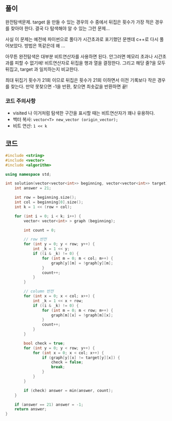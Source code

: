 ## 풀이

완전탐색문제. target 을 만들 수 있는 경우의 수 중에서 뒤집은 횟수가 가장 적은 경우를 찾아야 한다. 결국 다 탐색해야 알 수 있는 그런 문제...

사실 이 문제는 예전에 파이썬으로 풀다가 시간초과로 포기했던 문젠데 c++로 다시 풀어보았다. 방법은 똑같은데 왜 ...

아무튼 완전탐색은 대부분 비트연산자를 사용하면 된다. 안그러면 메모리 초과나 시간초과를 피할 수 없기에! 비트연산자로 뒤집을 행과 열을 결정한다. 그리고 해당 줄?을 모두 뒤집고, target 과 일치하는지 비교한다.

최대 뒤집기 횟수가 21회 이므로 뒤집은 횟수가 21회 이하면서 이전 기록보다 작은 경우를 찾는다. 만약 못찾으면 -1을 반환, 찾으면 최솟값을 반환하면 끝!

### 코드 주의사항

- visited 나 이거처럼 탐색한 구간을 표시할 때는 비트연산자가 꽤나 유용하다.
- 백터 복사: `vector<T> new_vector (origin_vector);`
- 비트 연산: `1 << k`

## 코드

```cpp
#include <string>
#include <vector>
#include <algorithm>

using namespace std;

int solution(vector<vector<int>> beginning, vector<vector<int>> target) {
    int answer = 21;

    int row = beginning.size();
    int col = beginning[0].size();
    int k = 1 << (row + col);

    for (int i = 0; i < k; i++) {
        vector< vector<int> > graph (beginning);

        int count = 0;

        // row 반전
        for (int y = 0; y < row; y++) {
            int _k = 1 << y;
            if ((i & _k) != 0) {
                for (int m = 0; m < col; m++) {
                    graph[y][m] = !graph[y][m];
                }
                count++;
            }
        }

        // column 반전
        for (int x = 0; x < col; x++) {
            int _k = 1 << x + row;
            if ((i & _k) != 0) {
                for (int m = 0; m < row; m++) {
                    graph[m][x] = !graph[m][x];
                }
                count++;
            }
        }

        bool check = true;
        for (int y = 0; y < row; y++) {
            for (int x = 0; x < col; x++) {
                if (graph[y][x] != target[y][x]) {
                    check = false;
                    break;
                }
            }
        }

        if (check) answer = min(answer, count);
    }

    if (answer == 21) answer = -1;
    return answer;
}
```
